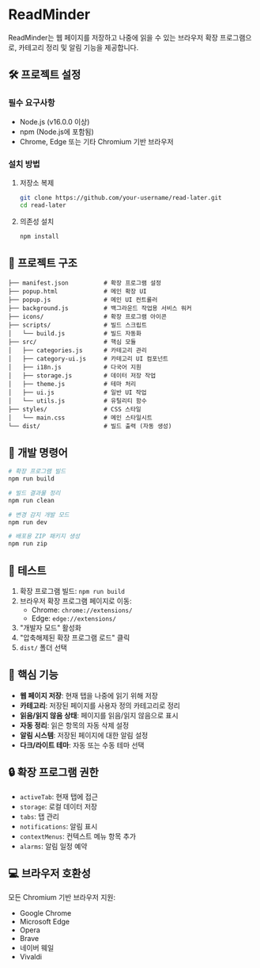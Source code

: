 # ReadMinder

ReadMinder는 웹 페이지를 저장하고 나중에 읽을 수 있는 브라우저 확장 프로그램으로, 카테고리 정리 및 알림 기능을 제공합니다.

## 🛠️ 프로젝트 설정

### 필수 요구사항

- Node.js (v16.0.0 이상)
- npm (Node.js에 포함됨)
- Chrome, Edge 또는 기타 Chromium 기반 브라우저

### 설치 방법

1. 저장소 복제
   ```bash
   git clone https://github.com/your-username/read-later.git
   cd read-later
   ```

2. 의존성 설치
   ```bash
   npm install
   ```

## 📂 프로젝트 구조

```
├── manifest.json          # 확장 프로그램 설정
├── popup.html             # 메인 확장 UI
├── popup.js               # 메인 UI 컨트롤러
├── background.js          # 백그라운드 작업용 서비스 워커
├── icons/                 # 확장 프로그램 아이콘
├── scripts/               # 빌드 스크립트
│   └── build.js           # 빌드 자동화
├── src/                   # 핵심 모듈
│   ├── categories.js      # 카테고리 관리
│   ├── category-ui.js     # 카테고리 UI 컴포넌트
│   ├── i18n.js            # 다국어 지원
│   ├── storage.js         # 데이터 저장 작업
│   ├── theme.js           # 테마 처리
│   ├── ui.js              # 일반 UI 작업
│   └── utils.js           # 유틸리티 함수
├── styles/                # CSS 스타일
│   └── main.css           # 메인 스타일시트
└── dist/                  # 빌드 출력 (자동 생성)
```

## 🚀 개발 명령어

```bash
# 확장 프로그램 빌드
npm run build

# 빌드 결과물 정리
npm run clean

# 변경 감지 개발 모드
npm run dev

# 배포용 ZIP 패키지 생성
npm run zip
```

## 🧪 테스트
1. 확장 프로그램 빌드: `npm run build`
2. 브라우저 확장 프로그램 페이지로 이동:
   - Chrome: `chrome://extensions/`
   - Edge: `edge://extensions/`
3. "개발자 모드" 활성화
4. "압축해제된 확장 프로그램 로드" 클릭
5. `dist/` 폴더 선택

## 🔌 핵심 기능

- **웹 페이지 저장**: 현재 탭을 나중에 읽기 위해 저장
- **카테고리**: 저장된 페이지를 사용자 정의 카테고리로 정리
- **읽음/읽지 않음 상태**: 페이지를 읽음/읽지 않음으로 표시
- **자동 정리**: 읽은 항목의 자동 삭제 설정
- **알림 시스템**: 저장된 페이지에 대한 알림 설정
- **다크/라이트 테마**: 자동 또는 수동 테마 선택

## 🔒 확장 프로그램 권한

- `activeTab`: 현재 탭에 접근
- `storage`: 로컬 데이터 저장
- `tabs`: 탭 관리
- `notifications`: 알림 표시
- `contextMenus`: 컨텍스트 메뉴 항목 추가
- `alarms`: 알림 일정 예약

## 💻 브라우저 호환성

모든 Chromium 기반 브라우저 지원:
- Google Chrome
- Microsoft Edge
- Opera
- Brave
- 네이버 웨일
- Vivaldi
